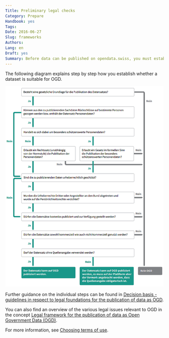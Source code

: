 ```yaml
---
Title: Preliminary legal checks
Category: Prepare
Handbook: yes
Tags:
Date: 2016-06-27
Slug: frameworks
Authors:
Lang: en
Draft: yes
Summary: Before data can be published on opendata.swiss, you must establish whether their publication as OGD is permitted. In the public administration, this decision normally depends on the legal framework, in other words a law or the associated ordinance. This will allow for publication of the data and set out any restrictions. You can then decide on the terms of use for your data based on this. 
---
```



The following diagram explains step by step how you establish whether a dataset is suitable for OGD.

![Schema Arbeitshilfe-Publikation](../../images/chart-arbeitshilfe-publikation-de.png)

Further guidance on the individual steps can be found in [Decision basis - guidelines in respect to legal foundations for the publication of data as OGD](/de/library/entscheid-rechtsgrundlagen).

You can also find an overview of the various legal issues relevant to OGD in the concept [Legal framework for the publication of data as Open Government Data (OGD)](/en/library/konzept-rechtliche-rahmen).

For more information, see [Choosing terms of use](/en/prepare/terms).
